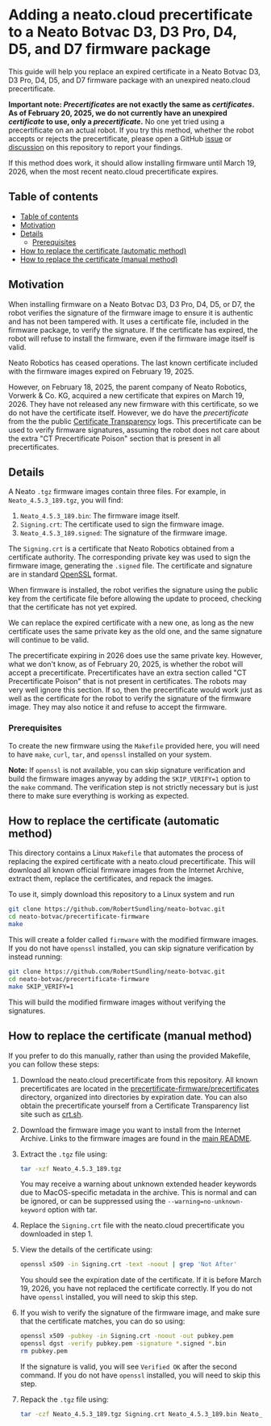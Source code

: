 # Adding a neato.cloud precertificate to a Neato Botvac D3, D3 Pro, D4, D5, and D7 firmware package

This guide will help you replace an expired certificate in a Neato Botvac D3, D3 Pro, D4, D5, and D7 firmware package with an unexpired neato.cloud precertificate.

**Important note: *Precertificates* are not exactly the same as *certificates*. As of February 20, 2025, we do not currently have an unexpired *certificate* to use, only a *precertificate*.** No one yet tried using a precertificate on an actual robot. If you try this method, whether the robot accepts or rejects the precertificate, please open a GitHub [issue](https://github.com/RobertSundling/neato-botvac/issues) or [discussion](https://github.com/RobertSundling/neato-botvac/discussions) on this repository to report your findings.

If this method does work, it should allow installing firmware until March 19, 2026, when the most recent neato.cloud precertificate expires.

## Table of contents

<!-- @import "[TOC]" {cmd="toc" depthFrom=2 depthTo=6 orderedList=false} -->

<!-- code_chunk_output -->

- [Table of contents](#table-of-contents)
- [Motivation](#motivation)
- [Details](#details)
  - [Prerequisites](#prerequisites)
- [How to replace the certificate (automatic method)](#how-to-replace-the-certificate-automatic-method)
- [How to replace the certificate (manual method)](#how-to-replace-the-certificate-manual-method)

<!-- /code_chunk_output -->

## Motivation

When installing firmware on a Neato Botvac D3, D3 Pro, D4, D5, or D7, the robot verifies the signature of the firmware image to ensure it is authentic and has not been tampered with. It uses a certificate file, included in the firmware package, to verify the signature. If the certificate has expired, the robot will refuse to install the firmware, even if the firmware image itself is valid.

Neato Robotics has ceased operations. The last known certificate included with the firmware images expired on February 19, 2025.

However, on February 18, 2025, the parent company of Neato Robotics, Vorwerk & Co. KG, acquired a new certificate that expires on March 19, 2026. They have not released any new firmware with this certificate, so we do not have the certificate itself. However, we do have the *precertificate* from the the public [Certificate Transparency](https://certificate.transparency.dev/) logs. This precertificate can be used to verify firmware signatures, assuming the robot does not care about the extra "CT Precertificate Poison" section that is present in all precertificates.

## Details

A Neato `.tgz` firmware images contain three files. For example, in `Neato_4.5.3_189.tgz`, you will find:

1. `Neato_4.5.3_189.bin`: The firmware image itself.
2. `Signing.crt`: The certificate used to sign the firmware image.
3. `Neato_4.5.3_189.signed`: The signature of the firmware image.


The `Signing.crt` is a certificate that Neato Robotics obtained from a certificate authority. The corresponding private key was used to sign the firmware image, generating the `.signed` file. The certificate and signature are in standard [OpenSSL](https://www.openssl.org/) format.

When firmware is installed, the robot verifies the signature using the public key from the certificate file before allowing the update to proceed, checking that the certificate has not yet expired.

We can replace the expired certificate with a new one, as long as the new certificate uses the same private key as the old one, and the same signature will continue to be valid.

The precertificate expiring in 2026 does use the same private key. However, what we don't know, as of February 20, 2025, is whether the robot will accept a precertificate. Precertificates have an extra section called "CT Precertificate Poison" that is not present in certificates. The robots may very well ignore this section. If so, then the precertificate would work just as well as the certificate for the robot to verify the signature of the firmware image. They may also notice it and refuse to accept the firmware.

### Prerequisites

To create the new firmware using the `Makefile` provided here, you will need to have `make`, `curl`, `tar`, and `openssl` installed on your system.

**Note:** If `openssl` is not available, you can skip signature verification and build the firmware images anyway by adding the `SKIP_VERIFY=1` option to the `make` command. The verification step is not strictly necessary but is just there to make sure everything is working as expected.

## How to replace the certificate (automatic method)

This directory contains a Linux `Makefile` that automates the process of replacing the expired certificate with a neato.cloud precertificate. This will download all known official firmware images from the Internet Archive, extract them, replace the certificates, and repack the images.

To use it, simply download this repository to a Linux system and run

```bash
git clone https://github.com/RobertSundling/neato-botvac.git
cd neato-botvac/precertificate-firmware
make
```

This will create a folder called `firmware` with the modified firmware images. If you do not have `openssl` installed, you can skip signature verification by instead running:

```bash
git clone https://github.com/RobertSundling/neato-botvac.git
cd neato-botvac/precertificate-firmware
make SKIP_VERIFY=1
```

This will build the modified firmware images without verifying the signatures.

## How to replace the certificate (manual method)

If you prefer to do this manually, rather than using the provided Makefile, you can follow these steps:

1. Download the neato.cloud precertificate from this repository. All known precertificates are located in the [precertificate-firmware/precertificates ](./precertificates/) directory, organized into directories by expiration date. You can also obtain the precertificate yourself from a Certificate Transparency list site such as [crt.sh](https://crt.sh/?q=neato.cloud).

2. Download the firmware image you want to install from the Internet Archive. Links to the firmware images are found in the [main README](../README.md).

3. Extract the `.tgz` file using:

    ```bash
    tar -xzf Neato_4.5.3_189.tgz
    ```
    You may receive a warning about unknown extended header keywords due to MacOS-specific metadata in the archive. This is normal and can be ignored, or can be suppressed using the `--warning=no-unknown-keyword` option with tar.

4. Replace the `Signing.crt` file with the neato.cloud precertificate you downloaded in step 1.

5. View the details of the certificate using:

    ```bash
    openssl x509 -in Signing.crt -text -noout | grep 'Not After'
    ```

    You should see the expiration date of the certificate. If it is before March 19, 2026, you have not replaced the certificate correctly. If you do not have `openssl` installed, you will need to skip this step.

6. If you wish to verify the signature of the firmware image, and make sure that the certificate matches, you can do so using:

    ```bash
    openssl x509 -pubkey -in Signing.crt -noout -out pubkey.pem
    openssl dgst -verify pubkey.pem -signature *.signed *.bin
    rm pubkey.pem
    ```

    If the signature is valid, you will see `Verified OK` after the second command. If you do not have `openssl` installed, you will need to skip this step.

7. Repack the `.tgz` file using:

    ```bash
    tar -czf Neato_4.5.3_189.tgz Signing.crt Neato_4.5.3_189.bin Neato_4.5.3_189.signed
    ```
